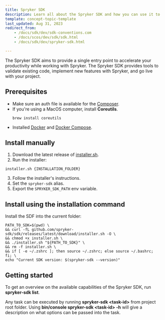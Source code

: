 ```yaml
---
title: Spryker SDK
description: Learn all about the Spryker SDK and how you can use it to enhance your Spryker projects.
template: concept-topic-template
last_updated: Aug 31, 2023
redirect_from:
    - /docs/sdk/dev/sdk-conventions.com
    - /docs/scos/dev/sdk/sdk.html
    - /docs/sdk/dev/spryker-sdk.html

---
```

The Spryker SDK aims to provide a single entry point to accelerate your productivity while working with Spryker. The Spryker SDK provides tools to validate existing code, implement new features with Spryker, and go live with your project.

## Prerequisites

- Make sure an auth file is available for the [Composer](https://getcomposer.org/doc/articles/authentication-for-private-packages.md).
- If you're using a MacOS computer, install **Coreutils**.
  ```shell
  brew install coreutils
  ```
- Installed [Docker](https://docs.docker.com/engine/install/) and [Docker Compose](https://docs.docker.com/compose/install/).


## Install manually

1. Download the latest release of [installer.sh](https://github.com/spryker-sdk/sdk/releases).
2. Run the installer:
  ```shell
  installer.sh {INSTALLATION_FOLDER}
  ```
3. Follow the installer's instructions.
4. Set the `spryker-sdk` alias.
5. Export the `SPRYKER_SDK_PATH` env variable.


## Install using the installation command

Install the SDF into the current folder:
```shell
PATH_TO_SDK=$(pwd) \
&& curl -fL github.com/spryker-sdk/sdk/releases/latest/download/installer.sh -O \
&& chmod +x installer.sh \
&& ./installer.sh "${PATH_TO_SDK}" \
&& rm -f installer.sh \
&& if [ -e ~/.zshrc ]; then source ~/.zshrc; else source ~/.bashrc; fi; \
echo "Current SDK version: $(spryker-sdk --version)"
```

## Getting started

To get an overview on the available capabilities of the Spryker SDK, run **spryker-sdk list**.

Any task can be executed by running **spryker-sdk \<task-id\>** from project root folder.
Using **bin/console spryker-sdk \<task-id\> -h** will give a description on what options can be passed into the task.
